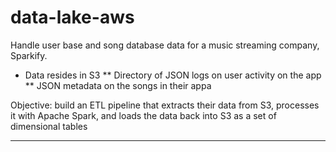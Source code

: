 # data-lake-aws

Handle user base and song database data for a music streaming company, Sparkify. 

* Data resides in S3
** Directory of JSON logs on user activity on the app
** JSON metadata on the songs in their appa

Objective: build an ETL pipeline that extracts their data from S3, processes it with Apache Spark, and loads the data back into S3 as a set of dimensional tables

___